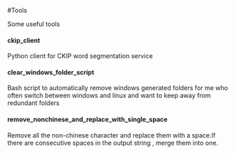 #Tools

Some useful tools

#### ckip_client

Python client for CKIP word segmentation service

#### clear_windows_folder_script

Bash script to automatically remove windows generated folders for me who often switch between windows and linux and want to keep away from redundant folders

#### remove_nonchinese_and_replace_with_single_space

Remove all the non-chinese character and replace them with a space.If there are consecutive spaces in the output string , merge them into one.
